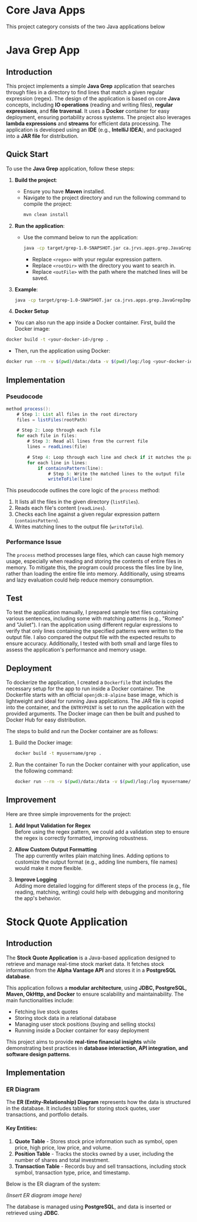 # Core Java Apps
This project category consists of the two Java applications below

# Java Grep App

## Introduction

This project implements a simple **Java Grep** application that searches through files in a directory to find lines that match a given regular expression (regex). The design of the application is based on core **Java** concepts, including **IO operations** (reading and writing files), **regular expressions**, and **file traversal**. It uses a **Docker** container for easy deployment, ensuring portability across systems. The project also leverages **lambda expressions** and **streams** for efficient data processing. The application is developed using an **IDE** (e.g., **IntelliJ IDEA**), and packaged into a **JAR file** for distribution.

## Quick Start

To use the **Java Grep** application, follow these steps:

1. **Build the project**:
   - Ensure you have **Maven** installed.
   - Navigate to the project directory and run the following command to compile the project:
     ```bash
     mvn clean install
     ```

2. **Run the application**:
   - Use the command below to run the application:
     ```bash
     java -cp target/grep-1.0-SNAPSHOT.jar ca.jrvs.apps.grep.JavaGrepImpl "<regex>" "<rootDir>" "<outFile>"
     ```
     - Replace `<regex>` with your regular expression pattern.
     - Replace `<rootDir>` with the directory you want to search in.
     - Replace `<outFile>` with the path where the matched lines will be saved.

3. **Example**:
   ```bash
   java -cp target/grep-1.0-SNAPSHOT.jar ca.jrvs.apps.grep.JavaGrepImpl ".*Romeo.*Juliet.*" ./data/txt ./out/grep.txt
   
4. **Docker Setup**
  - You can also run the app inside a Docker container. First, build the Docker image:
  ```bash
  docker build -t <your-docker-id>/grep .
  ```
  - Then, run the application using Docker:
  ```bash
  docker run --rm -v $(pwd)/data:/data -v $(pwd)/log:/log <your-docker-id>/grep "<regex>" /data/txt /log/grep.out
  ```

## Implementation

### Pseudocode

```java
method process():
    # Step 1: List all files in the root directory
    files = listFiles(rootPath)

    # Step 2: Loop through each file
    for each file in files:
        # Step 3: Read all lines from the current file
        lines = readLines(file)

        # Step 4: Loop through each line and check if it matches the pattern
        for each line in lines:
            if containsPattern(line):
                # Step 5: Write the matched lines to the output file
                writeToFile(line)
```

This pseudocode outlines the core logic of the `process` method:

1. It lists all the files in the given directory (`listFiles`).
2. Reads each file's content (`readLines`).
3. Checks each line against a given regular expression pattern (`containsPattern`).
4. Writes matching lines to the output file (`writeToFile`).

### Performance Issue

The `process` method processes large files, which can cause high memory usage, especially when reading and storing the contents of entire files in memory. To mitigate this, the program could process the files line by line, rather than loading the entire file into memory. Additionally, using streams and lazy evaluation could help reduce memory consumption.

## Test

To test the application manually, I prepared sample text files containing various sentences, including some with matching patterns (e.g., "Romeo" and "Juliet"). I ran the application using different regular expressions to verify that only lines containing the specified patterns were written to the output file. I also compared the output file with the expected results to ensure accuracy. Additionally, I tested with both small and large files to assess the application's performance and memory usage.

## Deployment

To dockerize the application, I created a `Dockerfile` that includes the necessary setup for the app to run inside a Docker container. The Dockerfile starts with an official `openjdk:8-alpine` base image, which is lightweight and ideal for running Java applications. The JAR file is copied into the container, and the `ENTRYPOINT` is set to run the application with the provided arguments. The Docker image can then be built and pushed to Docker Hub for easy distribution.

The steps to build and run the Docker container are as follows:

1. Build the Docker image:
   ```bash
   docker build -t myusername/grep .
   ```

2. Run the container
To run the Docker container with your application, use the following command:
   ```bash
   docker run --rm -v $(pwd)/data:/data -v $(pwd)/log:/log myusername/grep .*Romeo.*Juliet.* /data/txt /log/grep.out

## Improvement

Here are three simple improvements for the project:

1. **Add Input Validation for Regex**  
   Before using the regex pattern, we could add a validation step to ensure the regex is correctly formatted, improving robustness.

2. **Allow Custom Output Formatting**  
   The app currently writes plain matching lines. Adding options to customize the output format (e.g., adding line numbers, file names) would make it more flexible.

3. **Improve Logging**  
   Adding more detailed logging for different steps of the process (e.g., file reading, matching, writing) could help with debugging and monitoring the app's behavior.




# Stock Quote Application  

## Introduction  
The **Stock Quote Application** is a Java-based application designed to retrieve and manage real-time stock market data. It fetches stock information from the **Alpha Vantage API** and stores it in a **PostgreSQL database**.  

This application follows a **modular architecture**, using **JDBC, PostgreSQL, Maven, OkHttp, and Docker** to ensure scalability and maintainability. The main functionalities include:  
- Fetching live stock quotes  
- Storing stock data in a relational database  
- Managing user stock positions (buying and selling stocks)  
- Running inside a Docker container for easy deployment  

This project aims to provide **real-time financial insights** while demonstrating best practices in **database interaction, API integration, and software design patterns**.  

## Implementation  

### ER Diagram  
The **ER (Entity-Relationship) Diagram** represents how the data is structured in the database. It includes tables for storing stock quotes, user transactions, and portfolio details.  

#### **Key Entities**:  
1. **Quote Table** - Stores stock price information such as symbol, open price, high price, low price, and volume.  
2. **Position Table** - Tracks the stocks owned by a user, including the number of shares and total investment.  
3. **Transaction Table** - Records buy and sell transactions, including stock symbol, transaction type, price, and timestamp.  

Below is the ER diagram of the system:  

*(Insert ER diagram image here)*  

The database is managed using **PostgreSQL**, and data is inserted or retrieved using **JDBC**.  




